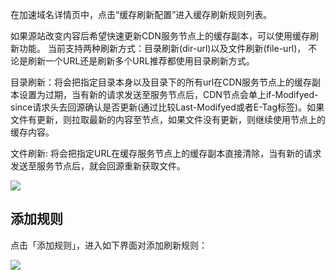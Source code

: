 
在加速域名详情页中，点击“缓存刷新配置”进入缓存刷新规则列表。

如果源站改变内容后希望快速更新CDN服务节点上的缓存副本，可以使用缓存刷新功能。 当前支持两种刷新方式：目录刷新(dir-url)以及文件刷新(file-url)， 不论是刷新一个URL还是刷新多个URL推荐都使用目录刷新方式。

目录刷新：将会把指定目录本身以及目录下的所有url在CDN服务节点上的缓存副本设置为过期，当有新的请求发送至服务节点后，CDN节点会单上if-Modifyed-since请求头去回源确认是否更新(通过比较Last-Modifyed或者E-Tag标签)。如果文件有更新，则拉取最新的内容至节点，如果文件没有更新，则继续使用节点上的缓存内容。

文件刷新: 将会把指定URL在缓存服务节点上的缓存副本直接清除，当有新的请求发送至服务节点后，就会回源重新获取文件。

![](../../image/CDN-缓存刷新配置-缓存刷新规则列表.png)

## 添加规则

点击「添加规则」，进入如下界面对添加刷新规则：

![](../../image/CDN-缓存刷新配置-添加规则.png)
